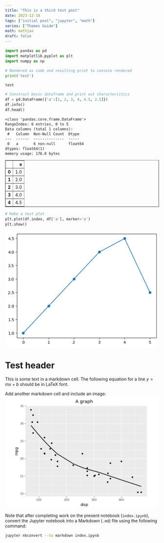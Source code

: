 ```yaml
---
title: "This is a third test post"
date: 2023-12-18
tags: ["initial post", "jupyter", "math"]
series: ["Themes Guide"]
math: mathjax
draft: false
---
```



```python
import pandas as pd
import matplotlib.pyplot as plt
import numpy as np
```


```python
# Rendered as code and resulting print to console rendered
print('test')
```

    test



```python
# Construct basic dataframe and print out characteristics
df = pd.DataFrame({'a':[1, 2, 3, 4, 4.5, 2.5]})
df.info()
df.head()
```

    <class 'pandas.core.frame.DataFrame'>
    RangeIndex: 6 entries, 0 to 5
    Data columns (total 1 columns):
     #   Column  Non-Null Count  Dtype  
    ---  ------  --------------  -----  
     0   a       6 non-null      float64
    dtypes: float64(1)
    memory usage: 176.0 bytes





<div>
<style scoped>
    .dataframe tbody tr th:only-of-type {
        vertical-align: middle;
    }

    .dataframe tbody tr th {
        vertical-align: top;
    }

    .dataframe thead th {
        text-align: right;
    }
</style>
<table border="1" class="dataframe">
  <thead>
    <tr style="text-align: right;">
      <th></th>
      <th>a</th>
    </tr>
  </thead>
  <tbody>
    <tr>
      <th>0</th>
      <td>1.0</td>
    </tr>
    <tr>
      <th>1</th>
      <td>2.0</td>
    </tr>
    <tr>
      <th>2</th>
      <td>3.0</td>
    </tr>
    <tr>
      <th>3</th>
      <td>4.0</td>
    </tr>
    <tr>
      <th>4</th>
      <td>4.5</td>
    </tr>
  </tbody>
</table>
</div>




```python
# Make a test plot
plt.plot(df.index, df['a'], marker='o')
plt.show()
```


    
![png](index_files/index_4_0.png)
    


# Test header
This is some text in a markdown cell. The following equation for a line $y=mx+b$ should be in LaTeX font.

Add another markdown cell and include an image:
![image here](./images/mtcars_graph_screenshot.png)

Note that after completing work on the present notebook (`index.ipynb`), 
convert the Jupyter notebook into a Markdown (`.md`) file using the following command:
```bash
jupyter nbconvert --to markdown index.ipynb
```    



